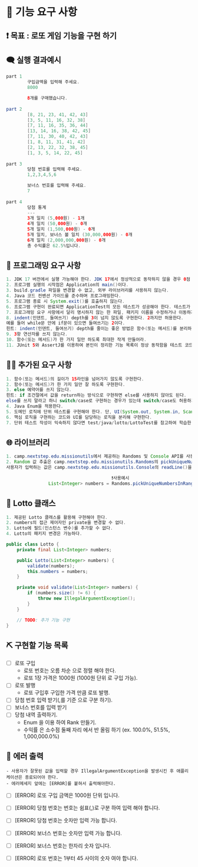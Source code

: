 # 🚀 기능 요구 사항    


## ❗ 목표 : 로또 게임 기능을 구현 하기

## 🗨️ 실행 결과예시
```java
part 1
        구입금액을 입력해 주세요.
        8000

        8개를 구매했습니다.
        
part 2
        [8, 21, 23, 41, 42, 43]
        [3, 5, 11, 16, 32, 38]
        [7, 11, 16, 35, 36, 44]
        [13, 14, 16, 38, 42, 45]
        [7, 11, 30, 40, 42, 43]
        [1, 8, 11, 31, 41, 42]
        [2, 13, 22, 32, 38, 45]
        [1, 3, 5, 14, 22, 45]
        
part 3
        당첨 번호를 입력해 주세요.
        1,2,3,4,5,6

        보너스 번호를 입력해 주세요.
        7
        
part 4
        당첨 통계
        ---
        3개 일치 (5,000원) - 1개
        4개 일치 (50,000원) - 0개
        5개 일치 (1,500,000원) - 0개
        5개 일치, 보너스 볼 일치 (30,000,000원) - 0개
        6개 일치 (2,000,000,000원) - 0개
        총 수익률은 62.5%입니다.

```

## 🎯 프로그래밍 요구 사항
```java
1. JDK 17 버전에서 실행 가능해야 한다. JDK 17에서 정상적으로 동작하지 않을 경우 0점 처리한다.
2. 프로그램 실행의 시작점은 Application의 main()이다.
3. build.gradle 파일을 변경할 수 없고, 외부 라이브러리를 사용하지 않는다.
4. Java 코드 컨벤션 가이드를 준수하며 프로그래밍한다.
5. 프로그램 종료 시 System.exit()를 호출하지 않는다.
6. 프로그램 구현이 완료되면 ApplicationTest의 모든 테스트가 성공해야 한다. 테스트가 실패할 경우 0점 처리한다.
7. 프로그래밍 요구 사항에서 달리 명시하지 않는 한 파일, 패키지 이름을 수정하거나 이동하지 않는다.
8. indent(인덴트, 들여쓰기) depth를 3이 넘지 않도록 구현한다. 2까지만 허용한다.
예를 들어 while문 안에 if문이 있으면 들여쓰기는 2이다.
힌트: indent(인덴트, 들여쓰기) depth를 줄이는 좋은 방법은 함수(또는 메서드)를 분리하면 된다.
9. 3항 연산자를 쓰지 않는다.
10. 함수(또는 메서드)가 한 가지 일만 하도록 최대한 작게 만들어라.
11. JUnit 5와 AssertJ를 이용하여 본인이 정리한 기능 목록이 정상 동작함을 테스트 코드로 확인한다.
```



## 🤦‍♂ ️추가된 요구 사항

```java
1. 함수(또는 메서드)의 길이가 15라인을 넘어가지 않도록 구현한다.
2. 함수(또는 메서드)가 한 가지 일만 잘 하도록 구현한다.
3. else 예약어를 쓰지 않는다.
힌트: if 조건절에서 값을 return하는 방식으로 구현하면 else를 사용하지 않아도 된다.
else를 쓰지 말라고 하니 switch/case로 구현하는 경우가 있는데 switch/case도 허용하지 않는다.
4. Java Enum을 적용한다.
5. 도메인 로직에 단위 테스트를 구현해야 한다. 단, UI(System.out, System.in, Scanner) 로직은 제외한다.
6. 핵심 로직을 구현하는 코드와 UI를 담당하는 로직을 분리해 구현한다.
7. 단위 테스트 작성이 익숙하지 않다면 test/java/lotto/LottoTest를 참고하여 학습한 후 테스트를 구현한다.
```
## 🌐 라이브러리 
```java
1. camp.nextstep.edu.missionutils에서 제공하는 Randoms 및 Console API를 사용하여 구현해야 한다.
2. Random 값 추출은 camp.nextstep.edu.missionutils.Randoms의 pickUniqueNumbersInRange()를 활용한다.
사용자가 입력하는 값은 camp.nextstep.edu.missionutils.Console의 readLine()을 활용한다.
```
```java
                                        ❗사용예시 
                List<Integer> numbers = Randoms.pickUniqueNumbersInRange(1, 45, 6);
```



## 🧐 Lotto 클래스
```java
1. 제공된 Lotto 클래스를 활용해 구현해야 한다.
2. numbers의 접근 제어자인 private을 변경할 수 없다.
3. Lotto에 필드(인스턴스 변수)를 추가할 수 없다.
4. Lotto의 패키지 변경은 가능하다.
```

```java
public class Lotto {
    private final List<Integer> numbers;

    public Lotto(List<Integer> numbers) {
        validate(numbers);
        this.numbers = numbers;
    }

    private void validate(List<Integer> numbers) {
        if (numbers.size() != 6) {
            throw new IllegalArgumentException();
        }
    }

    // TODO: 추가 기능 구현
}
```



## ⛏️ 구현할 기능 목록

- [ ] 로또 구입 
    -  로또 번호는 오름 차순 으로 정렬 해야 한다.
    -  로또 1장 가격은 1000원 (1000원 단위 로 구입 가능).
- [ ] 로또 발행
    - 로또 구입후 구입한 가격 만큼 로또 발행.
- [ ] 당첨 번호 입력 받기(,를 기준 으로 구분 하기).
- [ ] 보너스 번호를 입력 받기
- [ ] 당첨 내역 출력하기.
    - Enum 을 이용 하여 Rank 만들기. 
    - 수익률 은 소수점 둘째 자리 에서 반 올림 하기 (ex. 100.0%, 51.5%, 1,000,000.0%)




## 🤬 에러 출력
    - 사용자가 잘못된 값을 입력할 경우 IllegalArgumentException을 발생시킨 후 애플리케이션은 종료되어야 한다.
    - 에러메세지 앞에는 [ERROR]를 붙혀서 출력해야한다.

- [ ] [ERROR] 로또 구입 금액은 1000원 단위 입니다.
- [ ] [ERROR] 당첨 번호는 번호는 쉼표(,)로 구분 하여 입력 해야 합니다.
- [ ] [ERROR] 당첨 번호는 숫자만 입력 가능 합니다.
- [ ] [ERROR] 보너스 번호는 숫자만 입력 가능 합니다.
- [ ] [ERROR] 보너스 번호는 한자리 숫자 입니다.
- [ ] [ERROR] 로또 번호는 1부터 45 사이의 숫자 여야 합니다.







